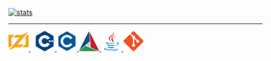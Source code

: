 [![stats](https://github-readme-stats.vercel.app/api?username=PatrickTorgerson&count_private=true&include_all_commits=true&show_icons=true&bg_color=00000000&border_color=444444&theme=dracula)](https://github.com/PatrickTorgerson)

---

<div>
  <a href="https://ziglang.org/">
    <img src="https://github.com/devicons/devicon/blob/master/icons/zig/zig-original.svg" title="Zig" alt="Zig" width="40" height="40"/>
  </a>&nbsp;
  
  <a href="https://isocpp.org/">
    <img src="https://github.com/devicons/devicon/blob/master/icons/cplusplus/cplusplus-plain.svg" title="Zig" alt="Zig" width="40" height="40"/>
  </a>
  
  <a href="https://en.cppreference.com/w/c">
    <img src="https://github.com/devicons/devicon/blob/master/icons/c/c-plain.svg" title="C" alt="C" width="40" height="40"/>
  </a>
  
  <a href="https://cmake.org/">
    <img src="https://github.com/devicons/devicon/blob/master/icons/cmake/cmake-original.svg" title="cmake" alt="cmake" width="40" height="40"/>
  </a>
  
  <a href="https://www.java.com/en/">
    <img src="https://github.com/devicons/devicon/blob/master/icons/java/java-original.svg" title="Java" alt="Java" width="40" height="40"/>
  </a>
  
  <a href="https://git-scm.com/">
    <img src="https://github.com/devicons/devicon/blob/master/icons/git/git-original.svg" title="Git" **alt="Git" width="40" height="40"/>
  </a>
</div>
